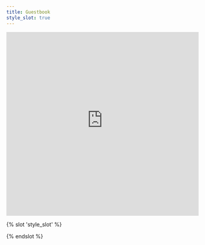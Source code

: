 ```yaml
---
title: Guestbook
style_slot: true
---
```


<iframe src="https://surfscape.123guestbook.com" frameborder="0"></iframe>

{% slot 'style_slot' %}

<style>
iframe {
    width: 100%;
    height: 480px;
}
</style>

{% endslot %}
